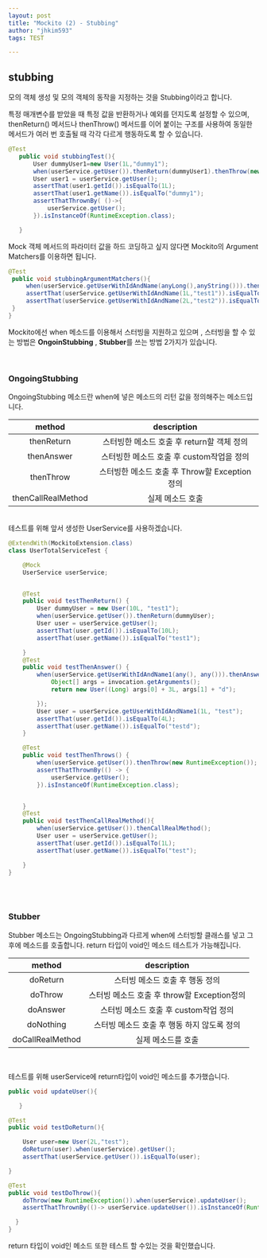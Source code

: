 ```yaml
---
layout: post
title: "Mockito (2) - Stubbing"
author: "jhkim593"
tags: TEST

---
```


## stubbing
모의 객체 생성 및 모의 객체의 동작을 지정하는 것을 Stubbing이라고 합니다.

특정 매개변수를 받았을 때 특정 값을 반환하거나 예외를 던지도록 설정할 수 있으며,
thenReturn() 메서드나 thenThrow() 메서드를 이어 붙이는 구조를 사용하여
동일한 메서드가 여러 번 호출될 때 각각 다르게 행동하도록 할 수 있습니다.

~~~java
@Test
   public void stubbingTest(){
       User dummyUser1=new User(1L,"dummy1");
       when(userService.getUser()).thenReturn(dummyUser1).thenThrow(new RuntimeException());
       User user1 = userService.getUser();
       assertThat(user1.getId()).isEqualTo(1L);
       assertThat(user1.getName()).isEqualTo("dummy1");
       assertThatThrownBy( ()->{
           userService.getUser();
       }).isInstanceOf(RuntimeException.class);

   }
~~~

Mock 객체 메서드의 파라미터 값을 하드 코딩하고 싶지 않다면
Mockito의 Argument Matchers를 이용하면 됩니다.
~~~java
@Test
 public void stubbingArgumentMatchers(){
     when(userService.getUserWithIdAndName(anyLong(),anyString())).thenReturn("test");
     assertThat(userService.getUserWithIdAndName(1L,"test1")).isEqualTo("test");
     assertThat(userService.getUserWithIdAndName(2L,"test2")).isEqualTo("test");
 }
}
~~~

Mockito에선 when 메소드를 이용해서 스터빙을 지원하고 있으며 ,
스터빙을 할 수 있는 방법은 **OngoinStubbing** , **Stubber**를 쓰는 방법 2가지가 있습니다.

<br>

### OngoingStubbing
OngoingStubbing 메소드란 when에 넣은 메소드의 리턴 값을 정의해주는 메소드입니다.

|method|description|
|:----------:|:----------:|
|thenReturn| 스터빙한 메소드 호출 후 return할 객체 정의|
|thenAnswer|스터빙한 메소드 호출 후 custom작업을 정의|
|thenThrow|스터빙한 메소드 호출 후 Throw할 Exception정의|
|thenCallRealMethod|실제 메소드 호출|

<br>
테스트를 위해 앞서 생성한 UserService를 사용하겠습니다.

~~~java
@ExtendWith(MockitoExtension.class)
class UserTotalServiceTest {

    @Mock
    UserService userService;


    @Test
    public void testThenReturn() {
        User dummyUser = new User(10L, "test1");
        when(userService.getUser()).thenReturn(dummyUser);
        User user = userService.getUser();
        assertThat(user.getId()).isEqualTo(10L);
        assertThat(user.getName()).isEqualTo("test1");

    }
    @Test
    public void testThenAnswer() {
        when(userService.getUserWithIdAndName1(any(), any())).thenAnswer((Answer) invocation -> {
            Object[] args = invocation.getArguments();
            return new User((Long) args[0] + 3L, args[1] + "d");

        });
        User user = userService.getUserWithIdAndName1(1L, "test");
        assertThat(user.getId()).isEqualTo(4L);
        assertThat(user.getName()).isEqualTo("testd");
    }

    @Test
    public void testThenThrows() {
        when(userService.getUser()).thenThrow(new RuntimeException());
        assertThatThrownBy(() -> {
            userService.getUser();
        }).isInstanceOf(RuntimeException.class);


    }
    @Test
    public void testThenCallRealMethod(){
        when(userService.getUser()).thenCallRealMethod();
        User user = userService.getUser();
        assertThat(user.getId()).isEqualTo(1L);
        assertThat(user.getName()).isEqualTo("test");

    }
}

~~~

<br><br>

### Stubber
<!-- do while느낌 -->
Stubber 메소드는 OngoingStubbing과 다르게 when에 스터빙할 클래스를 넣고 그 후에 메소드를 호출합니다. return 타입이 void인 메소드 테스트가 가능해집니다.

|method|description|
|:----------:|:----------:|
|doReturn| 스터빙 메소드 호출 후 행동 정의|
|doThrow| 스터빙 메소드 호출 후 throw할 Exception정의|
|doAnswer|스터빙 메소드 호출 후 custom작업 정의|
|doNothing|스터빙 메소드 호출 후 행동 하지 않도록 정의|
|doCallRealMethod|실제 메소드를 호출 |

<br>

테스트를 위해 userService에 return타입이 void인 메소드를 추가했습니다.
~~~java
public void updateUser(){

   }
~~~


~~~java
@Test
public void testDoReturn(){

    User user=new User(2L,"test");
    doReturn(user).when(userService).getUser();
    assertThat(userService.getUser()).isEqualTo(user);

}

@Test
public void testDoThrow(){
    doThrow(new RuntimeException()).when(userService).updateUser();
    assertThatThrownBy(()-> userService.updateUser()).isInstanceOf(RuntimeException.class);

  }
}

~~~

return 타입이 void인 메소드 또한 테스트 할 수있는 것을 확인했습니다.
